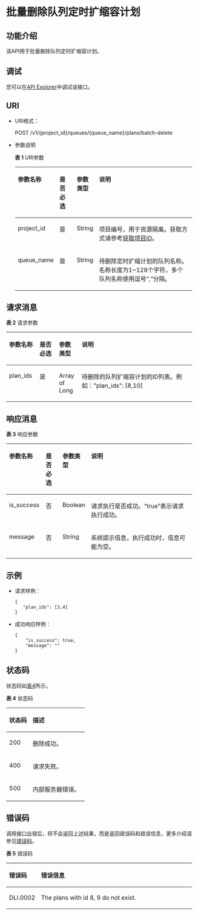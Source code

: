 # 批量删除队列定时扩缩容计划<a name="dli_02_0293"></a>

## 功能介绍<a name="section18998185384911"></a>

该API用于批量删除队列定时扩缩容计划。

## 调试<a name="section556523314214"></a>

您可以在[API Explorer](https://apiexplorer.developer.huaweicloud.com/apiexplorer/doc?product=DLI&api=BatchDeleteQueuePlans)中调试该接口。

## URI<a name="s9e1b8ec5b57c422a942b19835da7d66e"></a>

-   URI格式：

    POST /v1/\{project\_id\}/queues/\{queue\_name\}/plans/batch-delete

-   参数说明

    **表 1**  URI参数

    <a name="zh-cn_topic_0069077803_table60779388"></a>
    <table><thead align="left"><tr id="zh-cn_topic_0069077803_row61411666"><th class="cellrowborder" valign="top" width="13.900000000000002%" id="mcps1.2.5.1.1"><p id="a420a62a594f9410eaea229ffc8037a61"><a name="a420a62a594f9410eaea229ffc8037a61"></a><a name="a420a62a594f9410eaea229ffc8037a61"></a>参数名称</p>
    </th>
    <th class="cellrowborder" valign="top" width="10.42%" id="mcps1.2.5.1.2"><p id="zh-cn_topic_0069077803_p873025824211"><a name="zh-cn_topic_0069077803_p873025824211"></a><a name="zh-cn_topic_0069077803_p873025824211"></a>是否必选</p>
    </th>
    <th class="cellrowborder" valign="top" width="12.120000000000001%" id="mcps1.2.5.1.3"><p id="p13665149163111"><a name="p13665149163111"></a><a name="p13665149163111"></a>参数类型</p>
    </th>
    <th class="cellrowborder" valign="top" width="63.56%" id="mcps1.2.5.1.4"><p id="a692d3cd97b464aed90ba6d841900a4a5"><a name="a692d3cd97b464aed90ba6d841900a4a5"></a><a name="a692d3cd97b464aed90ba6d841900a4a5"></a>说明</p>
    </th>
    </tr>
    </thead>
    <tbody><tr id="zh-cn_topic_0069077803_row48589216"><td class="cellrowborder" valign="top" width="13.900000000000002%" headers="mcps1.2.5.1.1 "><p id="zh-cn_topic_0069077803_p43412436"><a name="zh-cn_topic_0069077803_p43412436"></a><a name="zh-cn_topic_0069077803_p43412436"></a>project_id</p>
    </td>
    <td class="cellrowborder" valign="top" width="10.42%" headers="mcps1.2.5.1.2 "><p id="zh-cn_topic_0069077803_p26746391"><a name="zh-cn_topic_0069077803_p26746391"></a><a name="zh-cn_topic_0069077803_p26746391"></a>是</p>
    </td>
    <td class="cellrowborder" valign="top" width="12.120000000000001%" headers="mcps1.2.5.1.3 "><p id="p966612495312"><a name="p966612495312"></a><a name="p966612495312"></a>String</p>
    </td>
    <td class="cellrowborder" valign="top" width="63.56%" headers="mcps1.2.5.1.4 "><p id="p1310472724012"><a name="p1310472724012"></a><a name="p1310472724012"></a>项目编号，用于资源隔离。获取方式请参考<a href="获取项目ID.md">获取项目ID</a>。</p>
    </td>
    </tr>
    <tr id="row1691519137166"><td class="cellrowborder" valign="top" width="13.900000000000002%" headers="mcps1.2.5.1.1 "><p id="p58451326141618"><a name="p58451326141618"></a><a name="p58451326141618"></a>queue_name</p>
    </td>
    <td class="cellrowborder" valign="top" width="10.42%" headers="mcps1.2.5.1.2 "><p id="p138451726171613"><a name="p138451726171613"></a><a name="p138451726171613"></a>是</p>
    </td>
    <td class="cellrowborder" valign="top" width="12.120000000000001%" headers="mcps1.2.5.1.3 "><p id="p1966684913314"><a name="p1966684913314"></a><a name="p1966684913314"></a>String</p>
    </td>
    <td class="cellrowborder" valign="top" width="63.56%" headers="mcps1.2.5.1.4 "><p id="p10845102621613"><a name="p10845102621613"></a><a name="p10845102621613"></a>待删除定时扩缩计划的队列名称。名称长度为1~128个字符，多个队列名称使用逗号“,”分隔。</p>
    </td>
    </tr>
    </tbody>
    </table>


## 请求消息<a name="section20458182103"></a>

**表 2**  请求参数

<a name="table75729474247"></a>
<table><thead align="left"><tr id="row55738472249"><th class="cellrowborder" valign="top" width="16.41%" id="mcps1.2.5.1.1"><p id="p11573204732411"><a name="p11573204732411"></a><a name="p11573204732411"></a>参数名称</p>
</th>
<th class="cellrowborder" valign="top" width="10.48%" id="mcps1.2.5.1.2"><p id="p65731647142420"><a name="p65731647142420"></a><a name="p65731647142420"></a>是否必选</p>
</th>
<th class="cellrowborder" valign="top" width="12.23%" id="mcps1.2.5.1.3"><p id="p95731947152415"><a name="p95731947152415"></a><a name="p95731947152415"></a>参数类型</p>
</th>
<th class="cellrowborder" valign="top" width="60.88%" id="mcps1.2.5.1.4"><p id="p8573144792417"><a name="p8573144792417"></a><a name="p8573144792417"></a>说明</p>
</th>
</tr>
</thead>
<tbody><tr id="row8573164711249"><td class="cellrowborder" valign="top" width="16.41%" headers="mcps1.2.5.1.1 "><p id="p148834461553"><a name="p148834461553"></a><a name="p148834461553"></a>plan_ids</p>
</td>
<td class="cellrowborder" valign="top" width="10.48%" headers="mcps1.2.5.1.2 "><p id="p1888311468556"><a name="p1888311468556"></a><a name="p1888311468556"></a>是</p>
</td>
<td class="cellrowborder" valign="top" width="12.23%" headers="mcps1.2.5.1.3 "><p id="p2087014020560"><a name="p2087014020560"></a><a name="p2087014020560"></a>Array of Long</p>
</td>
<td class="cellrowborder" valign="top" width="60.88%" headers="mcps1.2.5.1.4 "><p id="p17883746185514"><a name="p17883746185514"></a><a name="p17883746185514"></a>待删除的队列扩缩容计划的ID列表。例如："plan_ids": [8,10]</p>
</td>
</tr>
</tbody>
</table>

## 响应消息<a name="sd1ecb66580054b2ea403be8b2272a2c7"></a>

**表 3**  响应参数

<a name="zh-cn_topic_0069077927_table56638444"></a>
<table><thead align="left"><tr id="zh-cn_topic_0069077927_row48911609"><th class="cellrowborder" valign="top" width="19.79%" id="mcps1.2.5.1.1"><p id="ae076f6b3f1bf463b9cc087fc566253d5"><a name="ae076f6b3f1bf463b9cc087fc566253d5"></a><a name="ae076f6b3f1bf463b9cc087fc566253d5"></a>参数名称</p>
</th>
<th class="cellrowborder" valign="top" width="9.43%" id="mcps1.2.5.1.2"><p id="p12583123083811"><a name="p12583123083811"></a><a name="p12583123083811"></a>是否必选</p>
</th>
<th class="cellrowborder" valign="top" width="9.9%" id="mcps1.2.5.1.3"><p id="a59685f4525af4d82a623288ff8ccb0f4"><a name="a59685f4525af4d82a623288ff8ccb0f4"></a><a name="a59685f4525af4d82a623288ff8ccb0f4"></a>参数类型</p>
</th>
<th class="cellrowborder" valign="top" width="60.88%" id="mcps1.2.5.1.4"><p id="zh-cn_topic_0069077927_p632718127368"><a name="zh-cn_topic_0069077927_p632718127368"></a><a name="zh-cn_topic_0069077927_p632718127368"></a>说明</p>
</th>
</tr>
</thead>
<tbody><tr id="zh-cn_topic_0069077927_row27919264"><td class="cellrowborder" valign="top" width="19.79%" headers="mcps1.2.5.1.1 "><p id="zh-cn_topic_0069077927_p46867877"><a name="zh-cn_topic_0069077927_p46867877"></a><a name="zh-cn_topic_0069077927_p46867877"></a>is_success</p>
</td>
<td class="cellrowborder" valign="top" width="9.43%" headers="mcps1.2.5.1.2 "><p id="p9584230133817"><a name="p9584230133817"></a><a name="p9584230133817"></a>否</p>
</td>
<td class="cellrowborder" valign="top" width="9.9%" headers="mcps1.2.5.1.3 "><p id="zh-cn_topic_0069077927_p7327597"><a name="zh-cn_topic_0069077927_p7327597"></a><a name="zh-cn_topic_0069077927_p7327597"></a>Boolean</p>
</td>
<td class="cellrowborder" valign="top" width="60.88%" headers="mcps1.2.5.1.4 "><p id="zh-cn_topic_0069077927_p56664447"><a name="zh-cn_topic_0069077927_p56664447"></a><a name="zh-cn_topic_0069077927_p56664447"></a>请求执行是否成功。<span class="parmvalue" id="parmvalue15544115155755"><a name="parmvalue15544115155755"></a><a name="parmvalue15544115155755"></a>“true”</span>表示请求执行成功。</p>
</td>
</tr>
<tr id="zh-cn_topic_0069077927_row40217981"><td class="cellrowborder" valign="top" width="19.79%" headers="mcps1.2.5.1.1 "><p id="zh-cn_topic_0069077927_p36431005"><a name="zh-cn_topic_0069077927_p36431005"></a><a name="zh-cn_topic_0069077927_p36431005"></a>message</p>
</td>
<td class="cellrowborder" valign="top" width="9.43%" headers="mcps1.2.5.1.2 "><p id="p95842301382"><a name="p95842301382"></a><a name="p95842301382"></a>否</p>
</td>
<td class="cellrowborder" valign="top" width="9.9%" headers="mcps1.2.5.1.3 "><p id="zh-cn_topic_0069077927_p49163111"><a name="zh-cn_topic_0069077927_p49163111"></a><a name="zh-cn_topic_0069077927_p49163111"></a>String</p>
</td>
<td class="cellrowborder" valign="top" width="60.88%" headers="mcps1.2.5.1.4 "><p id="a4fa277540d3e42e48cec2027a36ca6bc"><a name="a4fa277540d3e42e48cec2027a36ca6bc"></a><a name="a4fa277540d3e42e48cec2027a36ca6bc"></a>系统提示信息，执行成功时，信息可能为空。</p>
</td>
</tr>
</tbody>
</table>

## 示例<a name="section17446171164041"></a>

-   请求样例：

    ```
    {
       "plan_ids": [3,4]
    }
    ```

-   成功响应样例：

    ```
    {
        "is_success": true,
        "message": ""
    }
    ```


## 状态码<a name="s1b495ba11cd9411c9ad2ee50103334a7"></a>

状态码如[表4](#t43c1f1c0ba344f4cbcb270953d9cca2a)所示。

**表 4**  状态码

<a name="t43c1f1c0ba344f4cbcb270953d9cca2a"></a>
<table><thead align="left"><tr id="r2ad0f008ce2248a1800a3e8b77226a56"><th class="cellrowborder" valign="top" width="30%" id="mcps1.2.3.1.1"><p id="afa33b7f5b0ac4d008ebcf6493f629b24"><a name="afa33b7f5b0ac4d008ebcf6493f629b24"></a><a name="afa33b7f5b0ac4d008ebcf6493f629b24"></a>状态码</p>
</th>
<th class="cellrowborder" valign="top" width="70%" id="mcps1.2.3.1.2"><p id="af801170b350b4f8ba3b575c7ddb8b13e"><a name="af801170b350b4f8ba3b575c7ddb8b13e"></a><a name="af801170b350b4f8ba3b575c7ddb8b13e"></a>描述</p>
</th>
</tr>
</thead>
<tbody><tr id="r0b449b1d3b8c498ea3e6cce16c80a14c"><td class="cellrowborder" valign="top" width="30%" headers="mcps1.2.3.1.1 "><p id="a8c63a97e3bad402ebaead0bd99cad632"><a name="a8c63a97e3bad402ebaead0bd99cad632"></a><a name="a8c63a97e3bad402ebaead0bd99cad632"></a>200</p>
</td>
<td class="cellrowborder" valign="top" width="70%" headers="mcps1.2.3.1.2 "><p id="p528373855714"><a name="p528373855714"></a><a name="p528373855714"></a>删除成功。</p>
</td>
</tr>
<tr id="row1012873412149"><td class="cellrowborder" valign="top" width="30%" headers="mcps1.2.3.1.1 "><p id="p1912813348145"><a name="p1912813348145"></a><a name="p1912813348145"></a>400</p>
</td>
<td class="cellrowborder" valign="top" width="70%" headers="mcps1.2.3.1.2 "><p id="p154287617445"><a name="p154287617445"></a><a name="p154287617445"></a>请求失败。</p>
</td>
</tr>
<tr id="row1075072973411"><td class="cellrowborder" valign="top" width="30%" headers="mcps1.2.3.1.1 "><p id="p18751182983416"><a name="p18751182983416"></a><a name="p18751182983416"></a>500</p>
</td>
<td class="cellrowborder" valign="top" width="70%" headers="mcps1.2.3.1.2 "><p id="p18603201515359"><a name="p18603201515359"></a><a name="p18603201515359"></a>内部服务器错误。</p>
</td>
</tr>
</tbody>
</table>

## 错误码<a name="section13596141025715"></a>

调用接口出错后，将不会返回上述结果，而是返回错误码和错误信息，更多介绍请参见[错误码](错误码.md)。

**表 5**  错误码

<a name="dli_02_0225_table847819307387"></a>
<table><thead align="left"><tr id="dli_02_0225_row2479163016383"><th class="cellrowborder" valign="top" width="14.299999999999999%" id="mcps1.2.3.1.1"><p id="dli_02_0225_p114796309389"><a name="dli_02_0225_p114796309389"></a><a name="dli_02_0225_p114796309389"></a>错误码</p>
</th>
<th class="cellrowborder" valign="top" width="85.7%" id="mcps1.2.3.1.2"><p id="dli_02_0225_p1647973053817"><a name="dli_02_0225_p1647973053817"></a><a name="dli_02_0225_p1647973053817"></a>错误信息</p>
</th>
</tr>
</thead>
<tbody><tr id="dli_02_0225_row1047920308387"><td class="cellrowborder" valign="top" width="14.299999999999999%" headers="mcps1.2.3.1.1 "><p id="p15201549154516"><a name="p15201549154516"></a><a name="p15201549154516"></a>DLI.0002</p>
</td>
<td class="cellrowborder" valign="top" width="85.7%" headers="mcps1.2.3.1.2 "><p id="p3450384467"><a name="p3450384467"></a><a name="p3450384467"></a>The plans with id 8, 9 do not exist.</p>
</td>
</tr>
</tbody>
</table>

